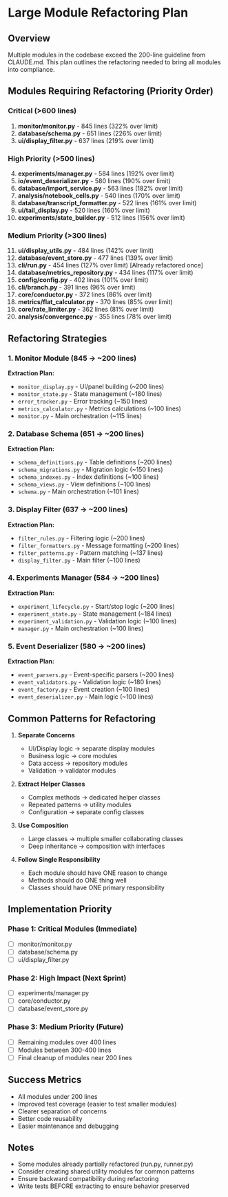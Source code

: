 # Large Module Refactoring Plan

## Overview
Multiple modules in the codebase exceed the 200-line guideline from CLAUDE.md. This plan outlines the refactoring needed to bring all modules into compliance.

## Modules Requiring Refactoring (Priority Order)

### Critical (>600 lines)
1. **monitor/monitor.py** - 845 lines (322% over limit)
2. **database/schema.py** - 651 lines (226% over limit)
3. **ui/display_filter.py** - 637 lines (219% over limit)

### High Priority (>500 lines)
4. **experiments/manager.py** - 584 lines (192% over limit)
5. **io/event_deserializer.py** - 580 lines (190% over limit)
6. **database/import_service.py** - 563 lines (182% over limit)
7. **analysis/notebook_cells.py** - 540 lines (170% over limit)
8. **database/transcript_formatter.py** - 522 lines (161% over limit)
9. **ui/tail_display.py** - 520 lines (160% over limit)
10. **experiments/state_builder.py** - 512 lines (156% over limit)

### Medium Priority (>300 lines)
11. **ui/display_utils.py** - 484 lines (142% over limit)
12. **database/event_store.py** - 477 lines (139% over limit)
13. **cli/run.py** - 454 lines (127% over limit) [Already refactored once]
14. **database/metrics_repository.py** - 434 lines (117% over limit)
15. **config/config.py** - 402 lines (101% over limit)
16. **cli/branch.py** - 391 lines (96% over limit)
17. **core/conductor.py** - 372 lines (86% over limit)
18. **metrics/flat_calculator.py** - 370 lines (85% over limit)
19. **core/rate_limiter.py** - 362 lines (81% over limit)
20. **analysis/convergence.py** - 355 lines (78% over limit)

## Refactoring Strategies

### 1. Monitor Module (845 → ~200 lines)
**Extraction Plan:**
- `monitor_display.py` - UI/panel building (~200 lines)
- `monitor_state.py` - State management (~180 lines)
- `error_tracker.py` - Error tracking (~150 lines)
- `metrics_calculator.py` - Metrics calculations (~100 lines)
- `monitor.py` - Main orchestration (~115 lines)

### 2. Database Schema (651 → ~200 lines)
**Extraction Plan:**
- `schema_definitions.py` - Table definitions (~200 lines)
- `schema_migrations.py` - Migration logic (~150 lines)
- `schema_indexes.py` - Index definitions (~100 lines)
- `schema_views.py` - View definitions (~100 lines)
- `schema.py` - Main orchestration (~101 lines)

### 3. Display Filter (637 → ~200 lines)
**Extraction Plan:**
- `filter_rules.py` - Filtering logic (~200 lines)
- `filter_formatters.py` - Message formatting (~200 lines)
- `filter_patterns.py` - Pattern matching (~137 lines)
- `display_filter.py` - Main filter (~100 lines)

### 4. Experiments Manager (584 → ~200 lines)
**Extraction Plan:**
- `experiment_lifecycle.py` - Start/stop logic (~200 lines)
- `experiment_state.py` - State management (~184 lines)
- `experiment_validation.py` - Validation logic (~100 lines)
- `manager.py` - Main orchestration (~100 lines)

### 5. Event Deserializer (580 → ~200 lines)
**Extraction Plan:**
- `event_parsers.py` - Event-specific parsers (~200 lines)
- `event_validators.py` - Validation logic (~180 lines)
- `event_factory.py` - Event creation (~100 lines)
- `event_deserializer.py` - Main logic (~100 lines)

## Common Patterns for Refactoring

1. **Separate Concerns**
   - UI/Display logic → separate display modules
   - Business logic → core modules
   - Data access → repository modules
   - Validation → validator modules

2. **Extract Helper Classes**
   - Complex methods → dedicated helper classes
   - Repeated patterns → utility modules
   - Configuration → separate config classes

3. **Use Composition**
   - Large classes → multiple smaller collaborating classes
   - Deep inheritance → composition with interfaces

4. **Follow Single Responsibility**
   - Each module should have ONE reason to change
   - Methods should do ONE thing well
   - Classes should have ONE primary responsibility

## Implementation Priority

### Phase 1: Critical Modules (Immediate)
- [ ] monitor/monitor.py
- [ ] database/schema.py
- [ ] ui/display_filter.py

### Phase 2: High Impact (Next Sprint)
- [ ] experiments/manager.py
- [ ] core/conductor.py
- [ ] database/event_store.py

### Phase 3: Medium Priority (Future)
- [ ] Remaining modules over 400 lines
- [ ] Modules between 300-400 lines
- [ ] Final cleanup of modules near 200 lines

## Success Metrics
- All modules under 200 lines
- Improved test coverage (easier to test smaller modules)
- Clearer separation of concerns
- Better code reusability
- Easier maintenance and debugging

## Notes
- Some modules already partially refactored (run.py, runner.py)
- Consider creating shared utility modules for common patterns
- Ensure backward compatibility during refactoring
- Write tests BEFORE extracting to ensure behavior preserved